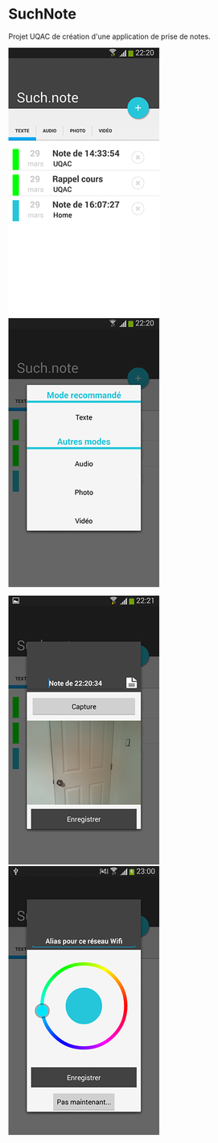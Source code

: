 # SuchNote

Projet UQAC de création d'une application de prise de notes.


![Note selector](screenshots/1.png "Note selector")
![Note selector](screenshots/2.png "Note selector")

![Photo note](screenshots/3.png "Photo note")
![Color picker](screenshots/4.png "Color picker")
